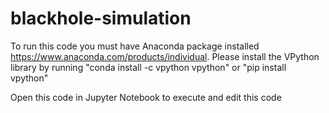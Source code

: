 # blackhole-simulation

To run this code you must have Anaconda package installed https://www.anaconda.com/products/individual. Please install the VPython library by running "conda install -c vpython vpython" or "pip install vpython"

Open this code in Jupyter Notebook to execute and edit this code

